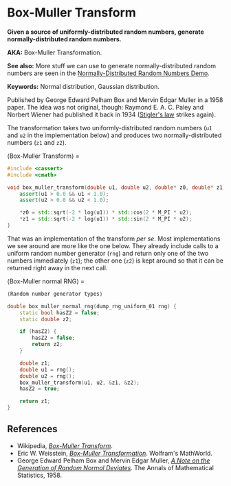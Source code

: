 # Box-Muller Transform

**Given a source of uniformly-distributed random numbers, generate normally-distributed random numbers.**

**AKA:** Box-Muller Transformation.

**See also:** More stuff we can use to generate normally-distributed random numbers are seen in the [Normally-Distributed Random Numbers Demo](../plates/normally_distributed_random_numbers_demo.md).

**Keywords:** Normal distribution, Gaussian distribution.

Published by George Edward Pelham Box and Mervin Edgar Muller in a 1958 paper. The idea was not original, though: Raymond E. A. C. Paley and Norbert Wiener had published it back in 1934 ([Stigler's law](https://en.wikipedia.org/wiki/Stigler%27s_law_of_eponymy) strikes again).

The transformation takes two uniformly-distributed random numbers (`u1` and `u2` in the implementation below) and produces two normally-distributed numbers (`z1` and `z2`).

⟨Box-Muller Transform⟩ =
```C++
#include <cassert>
#include <cmath>

void box_muller_transform(double u1, double u2, double* z0, double* z1) {
    assert(u1 > 0.0 && u1 < 1.0);
    assert(u2 > 0.0 && u2 < 1.0);

    *z0 = std::sqrt(-2 * log(u1)) * std::cos(2 * M_PI * u2);
    *z1 = std::sqrt(-2 * log(u1)) * std::sin(2 * M_PI * u2);
}
```

That was an implementation of the transform *per se*. Most implementations we see around are more like the one below. They already include calls to a uniform random number generator (`rng`) and return only one of the two numbers immediately (`z1`); the other one (`z2`) is kept around so that it can be returned right away in the next call.

⟨Box-Muller normal RNG⟩ =
```C++
⟨Random number generator types⟩

double box_muller_normal_rng(dump_rng_uniform_01 rng) {
    static bool hasZ2 = false;
    static double z2;

    if (hasZ2) {
        hasZ2 = false;
        return z2;
    }

    double z1;
    double u1 = rng();
    double u2 = rng();
    box_muller_transform(u1, u2, &z1, &z2);
    hasZ2 = true;

    return z1;
}
```

## References

* Wikipedia, *[Box-Muller Transform](https://en.wikipedia.org/wiki/Box%E2%80%93Muller_transform)*.
* Eric W. Weisstein, *[Box-Muller Transformation](http://mathworld.wolfram.com/Box-MullerTransformation.html)*. Wolfram's MathWorld.
* George Edward Pelham Box and Mervin Edgar Muller, *[A Note on the Generation of Random Normal Deviates](https://projecteuclid.org/euclid.aoms/1177706645)*. The Annals of Mathematical Statistics, 1958.
